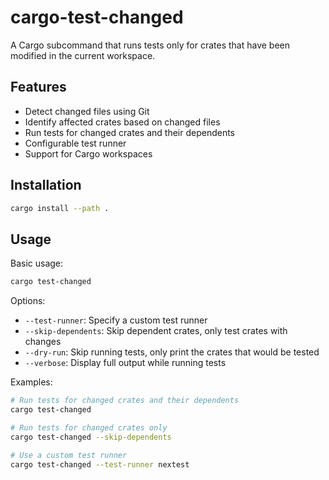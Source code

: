 # cargo-test-changed

A Cargo subcommand that runs tests only for crates that have been modified in the current workspace.

## Features

- Detect changed files using Git
- Identify affected crates based on changed files
- Run tests for changed crates and their dependents
- Configurable test runner
- Support for Cargo workspaces

## Installation

```bash
cargo install --path .
```

## Usage

Basic usage:
```bash
cargo test-changed
```

Options:
- `--test-runner`: Specify a custom test runner
- `--skip-dependents`: Skip dependent crates, only test crates with changes
- `--dry-run`: Skip running tests, only print the crates that would be tested
- `--verbose`: Display full output while running tests

Examples:
```bash
# Run tests for changed crates and their dependents
cargo test-changed

# Run tests for changed crates only
cargo test-changed --skip-dependents

# Use a custom test runner
cargo test-changed --test-runner nextest
```
